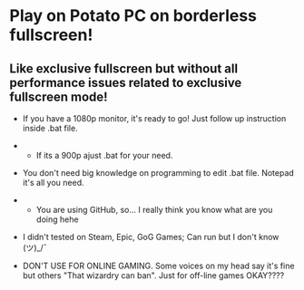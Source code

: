 # Play on Potato PC on borderless fullscreen!
## Like exclusive fullscreen but without all performance issues related to exclusive fullscreen mode!

- If you have a 1080p monitor, it's ready to go! Just follow up instruction inside .bat file.
- - If its a 900p ajust .bat for your need.
- You don't need big knowledge on programming to edit .bat file. Notepad it's all you need.
- - You are using GitHub, so... I really think you know what are you doing hehe
 
- I didn't tested on Steam, Epic, GoG Games; Can run but I don't know (ツ)_/¯
- DON'T USE FOR ONLINE GAMING. Some voices on my head say it's fine but others "That wizardry can ban". Just for off-line games OKAY????
